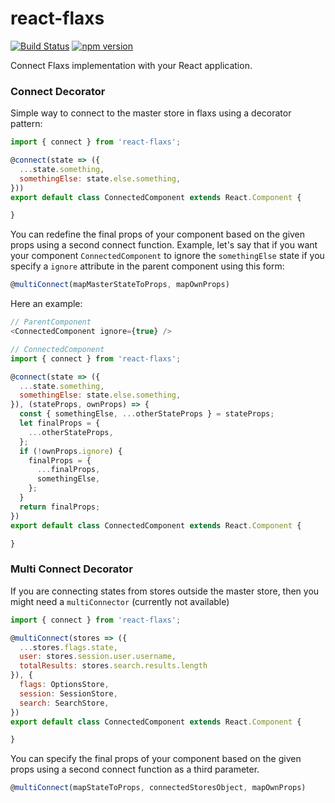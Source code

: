 # react-flaxs

[![Build Status](https://travis-ci.org/jcperez-ch/react-flaxs.svg?branch=master)](https://travis-ci.org/jcperez-ch/react-flaxs)
[![npm version](https://img.shields.io/npm/v/react-flaxs.svg?style=flat-square)](https://www.npmjs.com/package/react-flaxs)

Connect Flaxs implementation with your React application.

### Connect Decorator

Simple way to connect to the master store in flaxs using a decorator pattern:

```javascript
import { connect } from 'react-flaxs';

@connect(state => ({
  ...state.something,
  somethingElse: state.else.something,
}))
export default class ConnectedComponent extends React.Component {

}
```

You can redefine the final props of your component based on the given props using a second connect function.
Example, let's say that if you want your component `ConnectedComponent` to ignore the `somethingElse` state if you specify a `ignore` attribute in the parent component using this form:

```javascript
@multiConnect(mapMasterStateToProps, mapOwnProps)
```

Here an example:

```javascript
// ParentComponent
<ConnectedComponent ignore={true} />

// ConnectedComponent
import { connect } from 'react-flaxs';

@connect(state => ({
  ...state.something,
  somethingElse: state.else.something,
}), (stateProps, ownProps) => {
  const { somethingElse, ...otherStateProps } = stateProps;
  let finalProps = {
    ...otherStateProps,
  };
  if (!ownProps.ignore) {
    finalProps = {
      ...finalProps,
      somethingElse,
    };
  }
  return finalProps;
})
export default class ConnectedComponent extends React.Component {

}
```

### Multi Connect Decorator
If you are connecting states from stores outside the master store, then you might need a `multiConnector` (currently not available)

```javascript
import { connect } from 'react-flaxs';

@multiConnect(stores => ({
  ...stores.flags.state,
  user: stores.session.user.username,
  totalResults: stores.search.results.length
}), {
  flags: OptionsStore,
  session: SessionStore,
  search: SearchStore,
})
export default class ConnectedComponent extends React.Component {

}
```

You can specify the final props of your component based on the given props using a second connect function as a third parameter.

```javascript
@multiConnect(mapStateToProps, connectedStoresObject, mapOwnProps)
```
